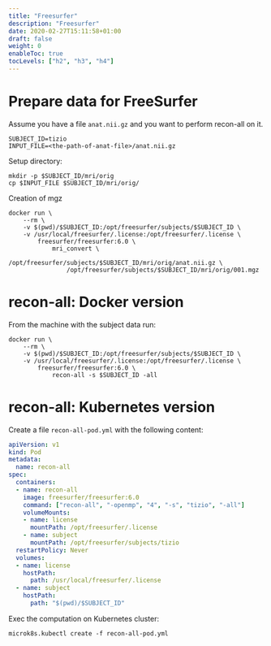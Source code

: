 ```yaml
---
title: "Freesurfer"
description: "Freesurfer"
date: 2020-02-27T15:11:58+01:00
draft: false
weight: 0
enableToc: true
tocLevels: ["h2", "h3", "h4"]
---
```


# Prepare data for FreeSurfer

Assume you have a file `anat.nii.gz` and you want to perform recon-all on it.

```
SUBJECT_ID=tizio
INPUT_FILE=<the-path-of-anat-file>/anat.nii.gz
```

Setup directory:

```
mkdir -p $SUBJECT_ID/mri/orig
cp $INPUT_FILE $SUBJECT_ID/mri/orig/
```

Creation of mgz

```
docker run \
	--rm \
	-v $(pwd)/$SUBJECT_ID:/opt/freesurfer/subjects/$SUBJECT_ID \
	-v /usr/local/freesurfer/.license:/opt/freesurfer/.license \
		freesurfer/freesurfer:6.0 \
			mri_convert \
                /opt/freesurfer/subjects/$SUBJECT_ID/mri/orig/anat.nii.gz \
                /opt/freesurfer/subjects/$SUBJECT_ID/mri/orig/001.mgz
```

# recon-all: Docker version

From the machine with the subject data run:

```
docker run \
	--rm \
	-v $(pwd)/$SUBJECT_ID:/opt/freesurfer/subjects/$SUBJECT_ID \
	-v /usr/local/freesurfer/.license:/opt/freesurfer/.license \
		freesurfer/freesurfer:6.0 \
			recon-all -s $SUBJECT_ID -all
```

# recon-all: Kubernetes version

Create a file `recon-all-pod.yml` with the following content:

```recon-all-pod.yml
apiVersion: v1
kind: Pod
metadata:
  name: recon-all
spec:
  containers:
  - name: recon-all
    image: freesurfer/freesurfer:6.0
    command: ["recon-all", "-openmp", "4", "-s", "tizio", "-all"]
    volumeMounts:
    - name: license
      mountPath: /opt/freesurfer/.license
    - name: subject
      mountPath: /opt/freesurfer/subjects/tizio
  restartPolicy: Never
  volumes:
  - name: license
    hostPath:
      path: /usr/local/freesurfer/.license
  - name: subject
    hostPath:
      path: "$(pwd)/$SUBJECT_ID"
```

Exec the computation on Kubernetes cluster:

```
microk8s.kubectl create -f recon-all-pod.yml
```
